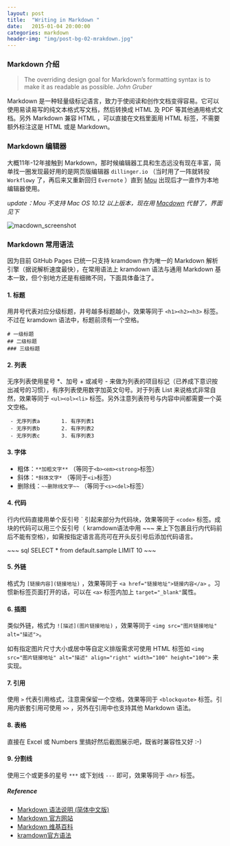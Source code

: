 ```yaml
---
layout: post
title:  "Writing in Markdown "
date:   2015-01-04 20:00:00
categories: markdown
header-img: "img/post-bg-02-mrakdown.jpg"
---
```


### Markdown 介绍

> The overriding design goal for Markdown’s formatting syntax is to make it as readable as possible. *John Gruber*

Markdown 是一种轻量级标记语言，致力于使阅读和创作文档变得容易。它可以使用易读易写的纯文本格式写文档，然后转换成 HTML 及 PDF 等其他通用格式文档。另外 Markdown 兼容 HTML ，可以直接在文档里面用 HTML 标签，不需要额外标注这是 HTML 或是 Markdown。

### Markdown 编辑器

大概11年-12年接触到 Markdown，那时候编辑器工具和生态远没有现在丰富，简单找一圈发现最好用的是网页版编辑器  `dillinger.io` （当时用了一阵就转投 `Workflowy` 了，再后来又重新回归 `Evernote` ）直到 <a href="http://25.io/mou" target="_blank">Mou</a> 出现后才一直作为本地编辑器使用。

*update：Mou 不支持 Mac OS 10.12 以上版本，现在用  <a href="https://macdown.uranusjr.com" target="_blank">Macdown</a> 代替了，界面见下*

![macdown_screenshot](https://xqimg.imedao.com/16be49a10daa3fec1db2ee35.jpg)

### Markdown 常用语法

因为目前 GitHub Pages 已统一只支持 kramdown 作为唯一的 Markdown 解析引擎（据说解析速度最快），在常用语法上 kramdown 语法与通用 Markdown 基本一致，但个别地方还是有细微不同，下面具体备注了。

#### 1. 标题

用井号代表对应分级标题，井号越多标题越小，效果等同于  `<h1><h2><h3>` 标签。 不过在 kramdown 语法中，标题前须有一个空格。

~~~
# 一级标题           
## 二级标题          
### 三级标题      
~~~

#### 2. 列表

无序列表使用星号 *、加号 + 或减号 - 来做为列表的项目标记（已养成下意识按出减号的习惯），有序列表使用数字加英文句号。对于列表 List 来说格式非常自然，效果等同于 `<ul><ol><li>` 标签。另外注意列表符号与内容中间都需要一个英文空格。

~~~
 - 无序列表a       1. 有序列表1      
 - 无序列表b       2. 有序列表2   
 - 无序列表c       3. 有序列表3     
~~~


#### 3. 字体

- 粗体：`**加粗文字**` （等同于`<b><em><strong>`标签）
- 斜体：`*斜体文字*` （等同于`<i>`标签）
- 删除线：`~~删除线文字~~` （等同于`<s><del>`标签）

#### 4. 代码

行内代码直接用单个反引号 \` 引起来部分为代码块，效果等同于 `<code>` 标签。成块的代码可以用三个反引号（ kramdown语法中用 \~~~ 来上下包裹且行内代码前后不能有空格），如需按指定语言高亮可在开头反引号后添加代码语言。

\~~~ sql
SELECT * from default.sample LIMIT 10
\~~~ 

#### 5. 外链

格式为 `[链接内容](链接地址)`  ，效果等同于 `<a href="链接地址">链接内容</a>` 。习惯新标签页面打开的话，可以在 `<a>` 标签内加上 ` target="_blank" `属性。  

#### 6. 插图

类似外链，格式为 `![描述](图片链接地址)` ，效果等同于 `<img src="图片链接地址" alt="描述">`。

如有指定图片尺寸大小或居中等自定义排版需求可使用 HTML 标签如 `<img src="图片链接地址" alt="描述" align="right" width="100" height="100">` 来实现。

#### 7. 引用

使用 `>` 代表引用格式，注意需保留一个空格，效果等同于 `<blockquote>` 标签。引用内嵌套引用可使用 `>>` ，另外在引用中也支持其他 Markdown 语法。

#### 8. 表格

直接在 Excel 或 Numbers 里搞好然后截图展示吧，既省时兼容性又好 :-)

#### 9. 分割线

使用三个或更多的星号 `***`  或下划线 `---` 即可，效果等同于 `<hr>` 标签。

##### Reference

- <a href="https://www.appinn.com/markdown/" target="_blank">Markdown 语法说明 (简体中文版)</a>
- <a href="https://spec.commonmark.org/0.29/" target="_blank">Markdown 官方网站</a>
- <a href="https://zh.wikipedia.org/wiki/Markdown" target="_blank">Markdown 维基百科</a>
- <a href="https://kramdown.gettalong.org/syntax.html" target="_blank">kramdown官方语法</a>

